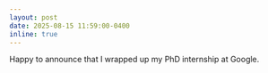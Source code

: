 ```yaml
---
layout: post
date: 2025-08-15 11:59:00-0400
inline: true
---
```


Happy to announce that I wrapped up my PhD internship at Google. 